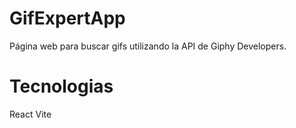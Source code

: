 # GifExpertApp

Página web para buscar gifs utilizando la API de Giphy Developers.

# Tecnologias

React
Vite
